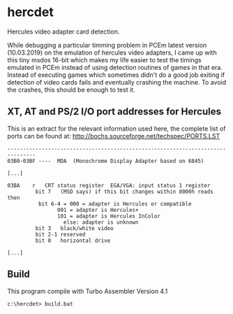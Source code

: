 # hercdet

Hercules video adapter card detection.

While debugging a particular timming problem in PCEm latest version
(10.03.2019) on the emulation of hercules video adapters, I came up with
this tiny msdos 16-bit which makes my life easier to test the timings emulated
in PCEm instead of using detection routines of games in that era. 
Instead of executing games which sometimes didn't do a good job exiting if detection of video cards fails 
and eventually crashing the machine. 
To avoid the crashes, this should be enough to test it.

## XT, AT and PS/2 I/O port addresses for Hercules

This is an extract for the relevant information used here,
the complete list of ports can be found at:
http://bochs.sourceforge.net/techspec/PORTS.LST

```
-------------------------------------------------------------------------------
03B0-03BF ----	MDA  (Monochrome Display Adapter based on 6845)

[...]

03BA	r	CRT status register	 EGA/VGA: input status 1 register
		 bit 7	 (MSD says) if this bit changes within 8000h reads then
		  bit 6-4 = 000 = adapter is Hercules or compatible
			    001 = adapter is Hercules+
			    101 = adapter is Hercules InColor
				  else: adapter is unknown
		 bit 3	 black/white video
		 bit 2-1 reserved
		 bit 0	 horizontal drive

[...]

```


## Build

This program compile with Turbo Assembler Version 4.1
```
c:\hercdet> build.bat
```


